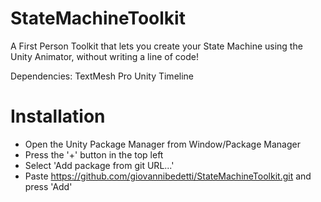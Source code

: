 # StateMachineToolkit
 A First Person Toolkit that lets you create your State Machine using the Unity Animator, without writing a line of code!

Dependencies:
TextMesh Pro
Unity Timeline

# Installation

- Open the Unity Package Manager from Window/Package Manager
- Press the '+' button in the top left
- Select 'Add package from git URL...'
- Paste https://github.com/giovannibedetti/StateMachineToolkit.git and press 'Add'

